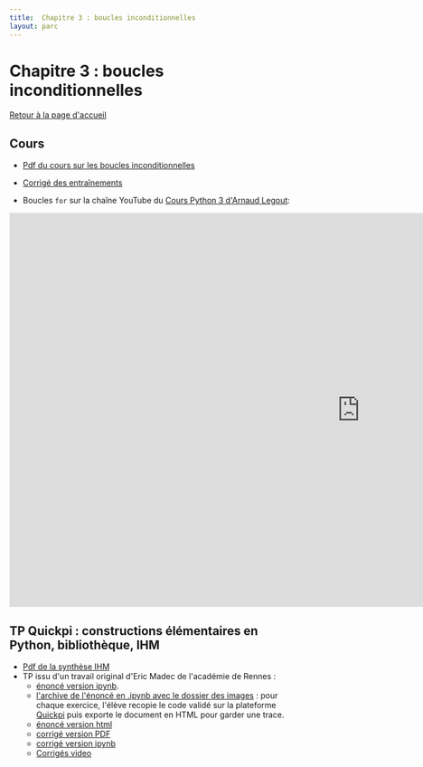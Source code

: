 ```yaml
---
title:  Chapitre 3 : boucles inconditionnelles
layout: parc
---
```




# Chapitre 3 : boucles inconditionnelles

[Retour à la page d'accueil](https://parc-nsi.github.io/premiere-nsi/index.html)

## Cours

* [Pdf du cours sur les boucles inconditionnelles](chapitre3/cours/Cours_2_Boucles.pdf)

* [Corrigé des entraînements](chapitre3/Corrige_Ent_C3.pdf)

* Boucles `for` sur la chaîne YouTube du [Cours Python 3 d'Arnaud Legout](https://www.youtube.com/channel/UCIlUBOXnXjxdjmL_atU53kA):

<iframe width="1239" height="697" src="https://www.youtube.com/embed/Y-Ri2gdiOTA?list=PL2CXLryTKuwwlCGfgpApOTmMn7_dbtwWa" frameborder="0" allow="accelerometer; autoplay; clipboard-write; encrypted-media; gyroscope; picture-in-picture" allowfullscreen></iframe>

 
## TP Quickpi : constructions élémentaires en Python, bibliothèque, IHM

* [Pdf de la synthèse IHM](IHM-peripheriques/NSI-IHM-Cours2020V1.pdf)
* TP issu d'un travail original d'Eric Madec de l'académie de Rennes :
  * [énoncé version ipynb](https://mybinder.org/v2/gh/parc-nsi/premiere-nsi/master?filepath=chapitre3/quickpi/TP-Quick_Pi-Objets_connectes-Parcours_1-Eleve.ipynb).
  * [l'archive de l'énoncé en .ipynb avec le dossier des images](chapitre3/quickpi/TP-Quick-Pi-Eleves.zip) : pour chaque exercice, l'élève recopie le code validé sur la plateforme [Quickpi](https://amazon.quick-pi.org/) puis  exporte le document en HTML pour garder une trace.
  * [énoncé version html](chapitre3/quickpi/TP-Quick_Pi-Objets_connectes-Parcours_1-Eleve.html)
  * [corrigé version PDF](chapitre3/quickpi/TP-Quick_Pi-Objets_connectes-Parcours_1-Correction.pdf)
  * [corrigé version ipynb](https://mybinder.org/v2/gh/parc-nsi/premiere-nsi/master?filepath=chapitre3/quickpi/TP-Quick_Pi-Objets_connectes-Parcours_1-Correction.ipynb)
  * [Corrigés video](https://tube.ac-lyon.fr/videos/watch/playlist/33c4984a-b64e-46cb-b0eb-3118f9728953)


